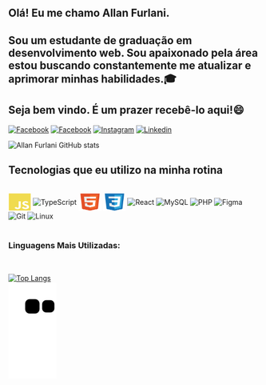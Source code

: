 ## Olá! Eu me chamo Allan Furlani. 
## Sou um estudante de graduação em desenvolvimento web. Sou apaixonado pela área estou buscando constantemente me atualizar e aprimorar minhas habilidades.🎓
## Seja bem vindo. É um prazer recebê-lo aqui!😄





[![Facebook](https://img.shields.io/badge/WhatsApp-25D366?style=for-the-badge&logo=whatsapp&logoColor=white)](https://wa.me/27998859003)
[![Facebook](https://img.shields.io/badge/Facebook-1877F2?style=for-the-badge&logo=facebook&logoColor=white)](https://www.facebook.com/allan.furlani)
[![Instagram](https://img.shields.io/badge/Instagram-E4405F?style=for-the-badge&logo=instagram&logoColor=white)](https://www.instagram.com/allan_furlani/)
[![Linkedin](https://img.shields.io/badge/LinkedIn-0077B5?style=for-the-badge&logo=linkedin&logoColor=white)](https://www.linkedin.com/in/allan-furlani-b91126223/)

![Allan Furlani GitHub stats](https://github-readme-stats.vercel.app/api?username=Allan182&show_icons=true&theme=tokyonight&count_private=true)

## Tecnologias que eu utilizo na minha rotina




<div style="display: inline_block"><br>
  <img align="center" alt="JS" height="35" width="45" src="https://raw.githubusercontent.com/devicons/devicon/master/icons/javascript/javascript-plain.svg">
  <img   align="center" height="35" width="45"  alt="TypeScript" src="https://cdn.jsdelivr.net/gh/devicons/devicon/icons/typescript/typescript-original.svg" />
  <img align="center" alt="HTML" height="35" width="45" src="https://raw.githubusercontent.com/devicons/devicon/master/icons/html5/html5-original.svg">
  <img align="center" alt="CSS" height="35" width="45" src="https://raw.githubusercontent.com/devicons/devicon/master/icons/css3/css3-original.svg">
  <img  align="center" height="35" width="45"  alt="React" src="https://cdn.jsdelivr.net/gh/devicons/devicon/icons/react/react-original.svg" />
<img  align="center" height="35" width="45"  alt="MySQL" src="https://cdn.jsdelivr.net/gh/devicons/devicon/icons/mysql/mysql-original.svg" />
<img  align="center" height="35" width="45"  alt="PHP"
src="https://cdn.jsdelivr.net/gh/devicons/devicon/icons/php/php-original.svg" />
<img  align="center" height="35" width="45"  alt="Figma"
src="https://cdn.jsdelivr.net/gh/devicons/devicon/icons/figma/figma-original.svg" />
<img   align="center" height="35" width="45"  alt="Git" 
src="https://cdn.jsdelivr.net/gh/devicons/devicon/icons/git/git-original.svg" />
<img align="center" height="35" width="45"  alt="Linux"  
src="https://cdn.jsdelivr.net/gh/devicons/devicon/icons/linux/linux-original.svg" />



</div>
  
<br/>

### Linguagens Mais Utilizadas:
<br>

[![Top Langs](https://github-readme-stats.vercel.app/api/top-langs/?username=Allan182&layout=compact)](https://github.com/Allan182/)
<br/>
![snake gif](https://github.com/Allan182/Allan182/blob/output/github-contribution-grid-snake.svg)
